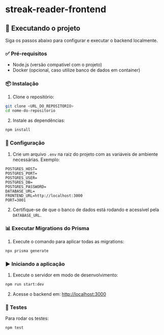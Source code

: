 # streak-reader-frontend

## 🚀 Executando o projeto

Siga os passos abaixo para configurar e executar o backend localmente.

### ✅ Pré-requisitos

- Node.js (versão compatível com o projeto)
- Docker (opcional, caso utilize banco de dados em container)

### 📦 Instalação

1. Clone o repositório:

```bash
git clone <URL_DO_REPOSITORIO>
cd nome-do-repositorio
```

2. Instale as dependências:

```bash
npm install
```

### 🔐 Configuração

1. Crie um arquivo `.env` na raiz do projeto com as variáveis de ambiente necessárias. Exemplo:

```
POSTGRES_HOST=
POSTGRES_PORT=
POSTGRES_USER=
POSTGRES_DB=
POSTGRES_PASSWORD=
DATABASE_URL=
FRONTEND_URL=http://localhost:3000
PORT=3001
```

2. Certifique-se de que o banco de dados está rodando e acessível pela `DATABASE_URL`.

### 📊 Executar Migrations do Prisma

1. Execute o comando para aplicar todas as migrations:

```bash
npx prisma generate
```

### ▶️ Iniciando a aplicação

1. Execute o servidor em modo de desenvolvimento:

```bash
npm run start:dev
```

2. Acesse o backend em: [http://localhost:3000](http://localhost:3000)

### 🧪 Testes

Para rodar os testes:

```bash
npm test
```
